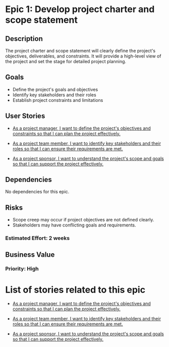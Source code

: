 # Epic 1: Develop project charter and scope statement

## Description
The project charter and scope statement will clearly define the project's objectives, deliverables, and constraints. It will provide a high-level view of the project and set the stage for detailed project planning.

## Goals
* Define the project's goals and objectives
* Identify key stakeholders and their roles
* Establish project constraints and limitations

## User Stories
* [As a project manager, I want to define the project's objectives and constraints so that I can plan the project effectively.](./stories/story_1.md)

* [As a project team member, I want to identify key stakeholders and their roles so that I can ensure their requirements are met.]()

* [As a project sponsor, I want to understand the project's scope and goals so that I can support the project effectively.]()

## Dependencies
No dependencies for this epic.

## Risks
* Scope creep may occur if project objectives are not defined clearly.
* Stakeholders may have conflicting goals and requirements.

### Estimated Effort: 2 weeks

## Business Value

### Priority: High

# List of stories related to this epic
* [As a project manager, I want to define the project's objectives and constraints so that I can plan the project effectively.](./stories/story_1.md)

* [As a project team member, I want to identify key stakeholders and their roles so that I can ensure their requirements are met.]()

* [As a project sponsor, I want to understand the project's scope and goals so that I can support the project effectively.]()